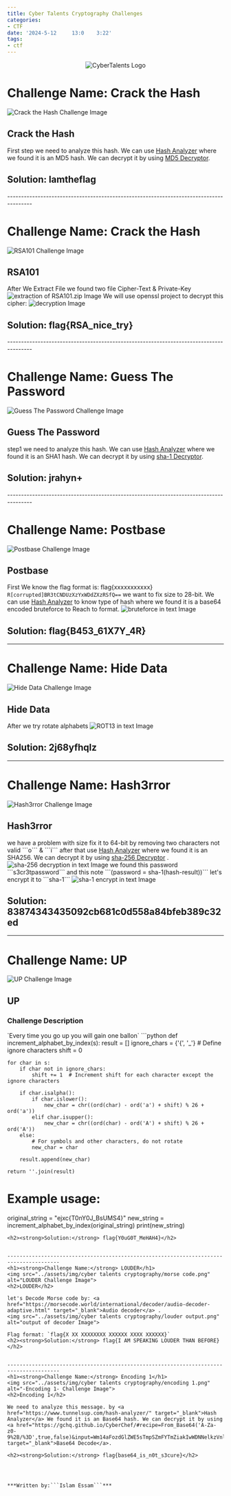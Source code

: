 ```yaml
---
title: Cyber Talents Cryptography Challenges 
categories:
- CTF
date: '2024-5-12     13:0    3:22'
tags:
- ctf
---
```

<div style="text-align: center;">
    <img src="https://cybertalents.com/images/logo-big-black.png" alt="CyberTalents Logo">
</div>
<h1><strong>Challenge Name:</strong> Crack the Hash</h1>
<img src="../assets/img/cyber talents cryptography/Crack the Hash.png" alt="Crack the Hash Challenge Image">
<h2>Crack the Hash</h2>

First step we need to analyze this hash. We can use <a href="https://www.tunnelsup.com/hash-analyzer/" target="_blank">Hash Analyzer</a> where we found it is an MD5 hash. We can decrypt it by using <a href="https://md5decrypt.net/en/" target="_blank">MD5 Decryptor</a>.

<h2><strong>Solution:</strong> Iamtheflag</h2>
---------------------------------------------------------------------------------------
<h1><strong>Challenge Name:</strong> Crack the Hash</h1>
<img src="../assets/img/cyber talents cryptography/RSA.png" alt="RSA101 Challenge Image">
<h2>RSA101</h2>

After We Extract File we found two file Cipher-Text & Private-Key <img src="../assets/img/cyber talents cryptography/sol-RSA101.png" alt="extraction of RSA101.zip Image"> We will use openssl project to decrypt this cipher: <img src="../assets/img/cyber talents cryptography/solution-RSA1.png" alt="decryption Image"> 

<h2><strong>Solution:</strong> flag{RSA_nice_try}</h2>
---------------------------------------------------------------------------------------
<h1><strong>Challenge Name:</strong> Guess The Password</h1>
<img src="../assets/img/cyber talents cryptography/Guess The Pass.png" alt="Guess The Password Challenge Image">
<h2>Guess The Password</h2>

step1 we need to analyze this hash. We can use <a href="https://www.tunnelsup.com/hash-analyzer/" target="_blank">Hash Analyzer</a> where we found it is an SHA1 hash. We can decrypt it by using <a href="https://md5decrypt.net/en/Sha1/" target="_blank">sha-1 Decryptor</a>.

<h2><strong>Solution:</strong> jrahyn+</h2>
---------------------------------------------------------------------------------------
<h1><strong>Challenge Name:</strong> Postbase</h1>
<img src="../assets/img/cyber talents cryptography/Postbase.png" alt="Postbase Challenge Image">
<h2>Postbase</h2>

First We know the flag format is: flag{xxxxxxxxxxx} ```R[corrupted]BR3tCNDUzXzYxWDdZXzRSfQ==```
we want to fix size to 28-bit. We can use <a href="https://www.tunnelsup.com/hash-analyzer/" target="_blank">Hash Analyzer</a> to know type of hash where we found it is a base64 encoded bruteforce to Reach to format.
<img src="../assets/img/cyber talents cryptography/postbase output.png" alt="bruteforce in text Image">
<h2><strong>Solution:</strong> flag{B453_61X7Y_4R}</h2>



---------------------------------------------------------------------------------------
<h1><strong>Challenge Name:</strong> Hide Data</h1>
<img src="../assets/img/cyber talents cryptography/Hide Data.png" alt="Hide Data Challenge Image">
<h2>Hide Data</h2>
After we try rotate alphabets 
<img src="../assets/img/cyber talents cryptography/Hide Data solution.png" alt="ROT13 in text Image">
<h2><strong>Solution:</strong> 2j68yfhqlz</h2>


---------------------------------------------------------------------------------------
<h1><strong>Challenge Name:</strong> Hash3rror</h1>
<img src="../assets/img/cyber talents cryptography/Hash3rror.png" alt="Hash3rror Challenge Image">
<h2>Hash3rror</h2>
we have a problem with size fix it to 64-bit by removing two characters not valid ```o``` & ```i``` after that use <a href="https://www.tunnelsup.com/hash-analyzer/" target="_blank">Hash Analyzer</a> where we found it is an SHA256. We can decrypt it by using <a href="https://md5decrypt.net/en/Sha256/" target="_blank">sha-256 Decryptor</a> .
<img src="../assets/img/cyber talents cryptography/sha256-dec.png" alt="sha-256 decryption in text Image">
we found this password ```s3cr3tpassword``` and this note  ```(password = sha-1(hash-result))```
let's encrypt it to ```sha-1``` 
<img src="../assets/img/cyber talents cryptography/sha-1encrypt.png" alt="sha-1 encrypt in text Image">
<h2><strong>Solution:</strong> 83874343435092cb681c0d558a84bfeb389c32ed</h2>


---------------------------------------------------------------------------------------
<h1><strong>Challenge Name:</strong> UP</h1>
<img src="../assets/img/cyber talents cryptography/UP.png" alt="UP Challenge Image">
<h2>UP</h2>
<h3>Challenge Description</h3>
`Every time you go up you will gain one ballon`
```python
def increment_alphabet_by_index(s):
    result = []
    ignore_chars = {'{', '_'}  # Define ignore characters
    shift = 0
    
    for char in s:
        if char not in ignore_chars:
            shift += 1  # Increment shift for each character except the ignore characters
            
        if char.isalpha():
            if char.islower():
                new_char = chr((ord(char) - ord('a') + shift) % 26 + ord('a'))
            elif char.isupper():
                new_char = chr((ord(char) - ord('A') + shift) % 26 + ord('A'))
        else:
            # For symbols and other characters, do not rotate
            new_char = char
            
        result.append(new_char)
    
    return ''.join(result)

# Example usage:
original_string = "ejxc{T0nY0J_BsUMS4}"
new_string = increment_alphabet_by_index(original_string)
print(new_string)

```
<h2><strong>Solution:</strong> flag{Y0uG0T_MeHAH4}</h2>


---------------------------------------------------------------------------------------
<h1><strong>Challenge Name:</strong> LOUDER</h1>
<img src="../assets/img/cyber talents cryptography/morse code.png" alt="LOUDER Challenge Image">
<h2>LOUDER</h2>

let's Decode Morse code by: <a href="https://morsecode.world/international/decoder/audio-decoder-adaptive.html" target="_blank">Audio decoder</a> .
<img src="../assets/img/cyber talents cryptography/louder output.png" alt="output of decoder Image"> 

Flag format: `flag{X XX XXXXXXXX XXXXXX XXXX XXXXXX}`
<h2><strong>Solution:</strong> flag{I AM SPEAKING LOUDER THAN BEFORE}</h2>


---------------------------------------------------------------------------------------
<h1><strong>Challenge Name:</strong> Encoding 1</h1>
<img src="../assets/img/cyber talents cryptography/encoding 1.png" alt="-Encoding 1- Challenge Image">
<h2>Encoding 1</h2>

We need to analyze this message. by <a href="https://www.tunnelsup.com/hash-analyzer/" target="_blank">Hash Analyzer</a> We found it is an Base64 hash. We can decrypt it by using 
<a href="https://gchq.github.io/CyberChef/#recipe=From_Base64('A-Za-z0-9%2B/%3D',true,false)&input=Wm14aFozdGlZWE5sTmpSZmFYTmZiakIwWDNNelkzVnlaWDA9&ieol=CRLF&oeol=CR" target="_blank">Base64 Decode</a>.

<h2><strong>Solution:</strong> flag{base64_is_n0t_s3cure}</h2>




***Written by:```Islam Essam```***